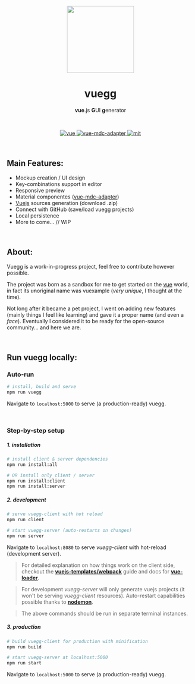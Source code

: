 <p align="center">
  <a href="https://vuegg.now.sh" target="_blank">
    <img width="180" src="https://vuegg.now.sh/static/vuegg-fam.svg">
  </a>
</p>
<h1 align="center">vuegg</h1>
<p align="center"><strong>vue</strong>.js <strong>G</strong>UI <strong>g</strong>enerator</p>

</br>

<p align="center">
  <a href="https://github.com/vuejs/vue">
    <img src="https://img.shields.io/badge/vue-%5E2.5.13-41b883.svg" alt="vue">
  </a>
  <a href="https://github.com/stasson/vue-mdc-adapter">
    <img src="https://img.shields.io/badge/vue--mdc--adapter-0.9.2-02e676.svg" alt="vue-mdc-adapter">
  </a>
  <a href="https://github.com/alxpez/vuegg/blob/master/LICENSE">
    <img src="https://img.shields.io/badge/license-MIT-green.svg" alt="mit">
  </a>
</p>

</br>

## Main Features:

* Mockup creation / UI design
* Key-combinations support in editor
* Responsive preview
* Material componentes ([vue-mdc-adapter](https://github.com/stasson/vue-mdc-adapter))
* [Vuejs](https://github.com/vuejs/vue) sources generation (download .zip)
* Connect with GitHub (save/load vuegg projects)
* Local persistence
* More to come... // WIP

</br>

## About:

Vuegg is a work-in-progress project, feel free to contribute however possible.

The project was born as a sandbox for me to get started on the [vue](https://github.com/vuejs/vue) world, in fact its ~~un~~original name was vuexample (*very unique*, I thought at the time).

Not long after it became a pet project, I went on adding new features (mainly things I feel like learning) and gave it a proper name (and even a *face*). Eventually I considered it to be ready for the open-source community... and here we are.

</br>

## Run vuegg locally:

### Auto-run
``` bash
# install, build and serve
npm run vuegg
```
Navigate to `localhost:5000` to serve (a production-ready) vuegg.

</br>

### Step-by-step setup

##### 1. installation
``` bash
# install client & server dependencies
npm run install:all

# OR install only client / server
npm run install:client
npm run install:server
```

##### 2. development
``` bash
# serve vuegg-client with hot reload
npm run client

# start vuegg-server (auto-restarts on changes)
npm run server
```
Navigate to `localhost:8080` to serve *vuegg-client* with hot-reload (development server).

> For detailed explanation on how things work on the client side, checkout the **[vuejs-templates/webpack](http://vuejs-templates.github.io/webpack/)** guide and docs for **[vue-loader](http://vuejs.github.io/vue-loader)**.

> For development *vuegg-server* will only generate vuejs projects (it won't be serving *vuegg-client* resources). Auto-restart capabilities possible thanks to **[nodemon](https://github.com/remy/nodemon)**.

> The above commands should be run in separate terminal instances.

##### 3. production
``` bash
# build vuegg-client for production with minification
npm run build

# start vuegg-server at localhost:5000
npm run start
```
Navigate to `localhost:5000` to serve (a production-ready) vuegg.
